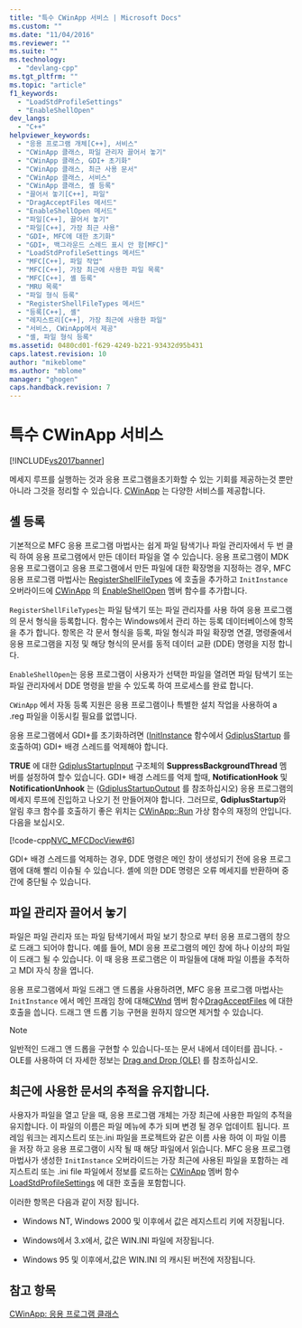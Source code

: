 ```yaml
---
title: "특수 CWinApp 서비스 | Microsoft Docs"
ms.custom: ""
ms.date: "11/04/2016"
ms.reviewer: ""
ms.suite: ""
ms.technology: 
  - "devlang-cpp"
ms.tgt_pltfrm: ""
ms.topic: "article"
f1_keywords: 
  - "LoadStdProfileSettings"
  - "EnableShellOpen"
dev_langs: 
  - "C++"
helpviewer_keywords: 
  - "응용 프로그램 개체[C++], 서비스"
  - "CWinApp 클래스, 파일 관리자 끌어서 놓기"
  - "CWinApp 클래스, GDI+ 초기화"
  - "CWinApp 클래스, 최근 사용 문서"
  - "CWinApp 클래스, 서비스"
  - "CWinApp 클래스, 셸 등록"
  - "끌어서 놓기[C++], 파일"
  - "DragAcceptFiles 메서드"
  - "EnableShellOpen 메서드"
  - "파일[C++], 끌어서 놓기"
  - "파일[C++], 가장 최근 사용"
  - "GDI+, MFC에 대한 초기화"
  - "GDI+, 백그라운드 스레드 표시 안 함[MFC]"
  - "LoadStdProfileSettings 메서드"
  - "MFC[C++], 파일 작업"
  - "MFC[C++], 가장 최근에 사용한 파일 목록"
  - "MFC[C++], 셸 등록"
  - "MRU 목록"
  - "파일 형식 등록"
  - "RegisterShellFileTypes 메서드"
  - "등록[C++], 셸"
  - "레지스트리[C++], 가장 최근에 사용한 파일"
  - "서비스, CWinApp에서 제공"
  - "셸, 파일 형식 등록"
ms.assetid: 0480cd01-f629-4249-b221-93432d95b431
caps.latest.revision: 10
author: "mikeblome"
ms.author: "mblome"
manager: "ghogen"
caps.handback.revision: 7
---
```

# 특수 CWinApp 서비스
[!INCLUDE[vs2017banner](../assembler/inline/includes/vs2017banner.md)]

메세지 루프를 실행하는 것과 응용 프로그램을초기화할 수 있는 기회를 제공하는것 뿐만아니라 그것을 정리할 수 있습니다. [CWinApp](../mfc/reference/cwinapp-class.md) 는 다양한 서비스를 제공합니다.  
  
##  <a name="_core_shell_registration"></a> 셸 등록  
 기본적으로 MFC 응용 프로그램 마법사는 쉽게 파일 탐색기나 파일 관리자에서 두 번 클릭 하여 응용 프로그램에서 만든 데이터 파일을 열 수 있습니다.  응용 프로그램이 MDK 응용 프로그램이고 응용 프로그램에서 만든 파일에 대한 확장명을 지정하는 경우, MFC 응용 프로그램 마법사는 [RegisterShellFileTypes](../Topic/CWinApp::RegisterShellFileTypes.md) 에 호출을 추가하고 `InitInstance` 오버라이드에 [CWinApp](../mfc/reference/cwinapp-class.md) 의 [EnableShellOpen](../Topic/CWinApp::EnableShellOpen.md) 멤버 함수를 추가합니다.  
  
 `RegisterShellFileTypes`는 파일 탐색기 또는 파일 관리자를 사용 하여 응용 프로그램의 문서 형식을 등록합니다.  함수는 Windows에서 관리 하는 등록 데이터베이스에 항목을 추가 합니다.  항목은 각 문서 형식을 등록, 파일 형식과 파일 확장명 연결, 명령줄에서 응용 프로그램을 지정 및 해당 형식의 문서를 동적 데이터 교환 \(DDE\) 명령을 지정 합니다.  
  
 `EnableShellOpen`는 응용 프로그램이 사용자가 선택한 파일을 열려면 파일 탐색기 또는 파일 관리자에서 DDE 명령을 받을 수 있도록 하여 프로세스를 완료 합니다.  
  
 `CWinApp` 에서 자동 등록 지원은 응용 프로그램이나 특별한 설치 작업을 사용하여 a .reg 파일을 이동시킬 필요를 없앱니다.  
  
 응용 프로그램에서 GDI\+를 초기화하려면 \([InitInstance](../Topic/CWinApp::InitInstance.md) 함수에서 [GdiplusStartup](_gdiplus_FUNC_GdiplusStartup_token_input_output_) 를 호출하여\) GDI\+ 배경 스레드를 억제해야 합니다.  
  
 **TRUE** 에 대한 [GdiplusStartupInput](_gdiplus_STRUC_GdiplusStartupInput) 구조체의 **SuppressBackgroundThread** 멤버를 설정하여 할수 있습니다.  GDI\+ 배경 스레드를 억제 할때, **NotificationHook** 및 **NotificationUnhook** 는 \([GdiplusStartupOutput](_gdiplus_STRUC_GdiplusStartupOutput) 를 참조하십시오\) 응용 프로그램의 메세지 루프에 진입하고 나오기 전 만들어져야 합니다.  그러므로, **GdiplusStartup**와 알림 후크 함수를 호출하기 좋은 위치는 [CWinApp::Run](../Topic/CWinApp::Run.md) 가상 함수의 재정의 안입니다. 다음을 보십시오.  
  
 [!code-cpp[NVC_MFCDocView#6](../mfc/codesnippet/CPP/special-cwinapp-services_1.cpp)]  
  
 GDI\+ 배경 스레드를 억제하는 경우, DDE 명령은 메인 창이 생성되기 전에 응용 프로그램에 대해 빨리 이슈될 수 있습니다.  셸에 의한 DDE 명령은 오류 메세지를 반환하며 중간에 중단될 수 있습니다.  
  
##  <a name="_core_file_manager_drag_and_drop"></a> 파일 관리자 끌어서 놓기  
 파일은 파일 관리자 또는 파일 탐색기에서 파일 보기 창으로 부터 응용 프로그램의 창으로 드래그 되어야 합니다.  예를 들어, MDI 응용 프로그램의 메인 창에 하나 이상의 파일이 드래그 될 수 있습니다. 이 때 응용 프로그램은 이 파일들에 대해 파일 이름을 추적하고 MDI 자식 창을 엽니다.  
  
 응용 프로그램에서 파일 드래그 앤 드롭을 사용하려면, MFC 응용 프로그램 마법사는 `InitInstance` 에서 메인 프래임 창에 대해[CWnd](../mfc/reference/cwnd-class.md) 멤버 함수[DragAcceptFiles](../Topic/CWnd::DragAcceptFiles.md) 에 대한 호출을 씁니다.  드래그 앤 드롭 기능 구현을 원하지 않으면 제거할 수 있습니다.  
  
> [!NOTE]
>  일반적인 드래그 앤 드롭을 구현할 수 있습니다\-또는 문서 내에서 데이터를 끕니다. \-OLE를 사용하여  더 자세한 정보는 [Drag and Drop \(OLE\)](../mfc/drag-and-drop-ole.md) 를 참조하십시오.  
  
##  <a name="_core_keeping_track_of_the_most_recently_used_documents"></a> 최근에 사용한 문서의 추적을 유지합니다.  
 사용자가 파일을 열고 닫을 때, 응용 프로그램 개체는 가장 최근에 사용한 파일의 추적을 유지합니다.  이 파일의 이름은 파일 메뉴에 추가 되며 변경 될 경우 업데이트 됩니다.  프레임 워크는 레지스트리 또는.ini 파일을 프로젝트와 같은 이름 사용 하여 이 파일 이름을 저장 하고 응용 프로그램이 시작 될 때 해당 파일에서 읽습니다.  MFC 응용 프로그램 마법사가 생성한 `InitInstance` 오버라이드는 가장 최근에 사용된 파일을 포함하는 레지스트리 또는 .ini file 파일에서 정보를 로드하는 [CWinApp](../mfc/reference/cwinapp-class.md) 멤버 함수 [LoadStdProfileSettings](../Topic/CWinApp::LoadStdProfileSettings.md) 에 대한 호출을 포함합니다.  
  
 이러한 항목은 다음과 같이 저장 됩니다.  
  
-   Windows NT, Windows 2000 및 이후에서 값은 레지스트리 키에 저장됩니다.  
  
-   Windows에서 3.x에서, 값은 WIN.INI 파일에 저장됩니다.  
  
-   Windows 95 및 이후에서,값은 WIN.INI 의 캐시된 버전에 저장됩니다.  
  
## 참고 항목  
 [CWinApp: 응용 프로그램 클래스](../mfc/cwinapp-the-application-class.md)